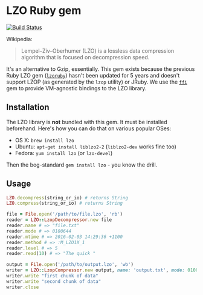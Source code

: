 # LZO Ruby gem

[![Build Status](https://travis-ci.org/aidansteele/lzo.svg?branch=master)](https://travis-ci.org/aidansteele/lzo)

Wikipedia:

> Lempel–Ziv–Oberhumer (LZO) is a lossless data compression algorithm that is focused on decompression speed.

It's an alternative to Gzip, essentially. This gem exists because the previous 
Ruby LZO gem ([`lzoruby`][lzoruby]) hasn't been updated for 5 years and doesn't 
support LZOP (as generated by the `lzop` utility) or JRuby. We use the 
[`ffi`][ffi] gem to provide VM-agnostic bindings to the LZO library.

[lzoruby]: https://rubygems.org/gems/lzoruby
[ffi]: https://rubygems.org/gems/ffi

## Installation

The LZO library is **not** bundled with this gem. It must be installed beforehand.
Here's how you can do that on various popular OSes:

* OS X: `brew install lzo`
* Ubuntu: `apt-get install liblzo2-2` (`liblzo2-dev` works fine too)
* Fedora: `yum install lzo` (or `lzo-devel`)

Then the bog-standard `gem install lzo` - you know the drill.

## Usage

```ruby
LZO.decompress(string_or_io) # returns String
LZO.compress(string_or_io) # returns String

file = File.open('/path/to/file.lzo', 'rb')
reader = LZO::LzopDecompressor.new file
reader.name # => "file.txt"
reader.mode # => 0100644
reader.mtime # => 2016-02-03 14:29:36 +1100
reader.method # => :M_LZO1X_1
reader.level # => 5
reader.read(10) # => "The quick "

output = File.open('/path/to/output.lzo', 'wb')
writer = LZO::LzopCompressor.new output, name: 'output.txt', mode: 0100644, mtime: Time.now
writer.write "first chunk of data"
writer.write "second chunk of data"
writer.close
```
